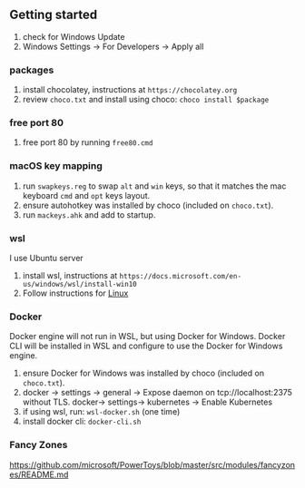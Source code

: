 ## Getting started
1. check for Windows Update
1. Windows Settings -> For Developers -> Apply all

### packages
1. install chocolatey, instructions at `https://chocolatey.org`
1. review `choco.txt` and install using choco: `choco install $package`

### free port 80
1. free port 80 by running `free80.cmd`

### macOS key mapping
1. run `swapkeys.reg` to swap `alt` and `win` keys, so that it matches the mac keyboard `cmd` and `opt` keys layout.
1. ensure autohotkey was installed by choco (included on `choco.txt`).
1. run `mackeys.ahk` and add to startup.

### wsl
I use Ubuntu server

1. install wsl, instructions at `https://docs.microsoft.com/en-us/windows/wsl/install-win10`
1. Follow instructions for [Linux](./linux)

### Docker
Docker engine will not run in WSL, but using Docker for Windows. Docker CLI will be installed in WSL and configure to use the Docker for Windows engine.

1. ensure Docker for Windows was installed by choco (included on `choco.txt`).
1. docker -> settings -> general -> Expose daemon on tcp://localhost:2375 without TLS.
docker-> settings-> kubernetes -> Enable Kubernetes
1. if using wsl, run: `wsl-docker.sh` (one time)
1. install docker cli: `docker-cli.sh`

### Fancy Zones
https://github.com/microsoft/PowerToys/blob/master/src/modules/fancyzones/README.md